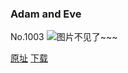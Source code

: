 ### Adam and Eve
No.1003
![图片不见了~~~](https://imgs.xkcd.com/comics/adam_and_eve.png)

[原址](https://xkcd.com//1003) [下载](https://imgs.xkcd.com/comics/adam_and_eve.png)

